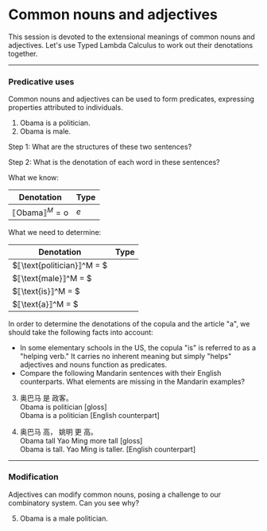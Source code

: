# Common nouns and adjectives

This session is devoted to the extensional meanings of common nouns and adjectives. Let's use Typed Lambda Calculus to work out their denotations together. 

---
### Predicative uses

Common nouns and adjectives can be used to form predicates, expressing properties attributed to individuals.   

1. Obama is a politician.
2. Obama is male.

Step 1: What are the structures of these two sentences?

Step 2: What is the denotation of each word in these sentences? 

What we know: 

|  Denotation  | Type    |
|----------|----------|
| $⟦\text{Obama}⟧^M = \text{o}$ | $e$ | 
 

What we need to determine:  

|  Denotation  | Type    |
|----------|----------|
| $⟦\text{politician}⟧^M = $ |  |
| $⟦\text{male}⟧^M = $ |  |
| $⟦\text{is}⟧^M = $ |   |
| $⟦\text{a}⟧^M = $   |    |

In order to determine the denotations of the copula and the article "a", we should take the following facts into account:

- In some elementary schools in the US, the copula "is" is referred to as a "helping verb." It carries no inherent meaning but simply "helps" adjectives and nouns function as predicates.
- Compare the following Mandarin sentences with their English counterparts. What elements are missing in the Mandarin examples?   

3. 奥巴马 是 政客。<br>
   Obama is politician [gloss] <br>
   Obama is a politician [English counterpart]
   
4. 奥巴马 高，   姚明      更   高。 <br>
   Obama tall  Yao Ming more tall [gloss] <br>
   Obama is tall. Yao Ming is taller. [English counterpart]

--- 

### Modification

Adjectives can modify common nouns, posing a challenge to our combinatory system. Can you see why? 

5. Obama is a male politician. 


